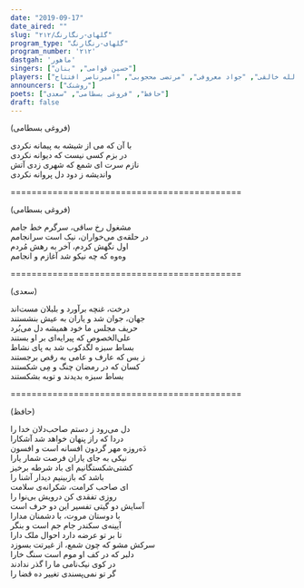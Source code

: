```yaml
---
date: "2019-09-17"
date_aired: ""
slug: "گلهای-رنگارنگ/۲۱۲"
program_type: "گلهای-رنگارنگ"
program_number: '۲۱۲'
dastgah: 'ماهور'
singers: ["حسین قوامی", "بنان"]
players: ["روح‌الله خالقی", "جواد معروفی", "مرتضی محجوبی", "امیرناصر افتتاح"]
announcers: ["روشنک"]
poets: ["حافظ", "فروغی بسطامی", "سعدی"]
draft: false
--- 
```


(فروغی بسطامی)  

با آن که می از شیشه به پیمانه نکردی  
در بزم کسی نیست که دیوانه نکردی  
نازم سرت ای شمع که شهری زدی آتش  
واندیشه ز دود دل پروانه نکردی  

============================================  

(فروغی بسطامی)  

مشغول رخ ساقی، سرگرم خط جامم  
در حلقه‌ی می‌خواران، نيک است سرانجامم  
اول نگهش کردم، آخر به رهش مُردم  
وه‌وه که چه نيکو شد آغازم و انجامم  

============================================  

(سعدی)  

درخت، غنچه برآورد و بلبلان مست‌اند  
جهان، جوان شد و یاران به عیش بنشستند  
حریف مجلس ما خود همیشه دل می‌بُرد  
علی‌الخصوص که پیرایه‌ای بر او بستند  
بساط سبزه لگدکوب شد به پای نشاط  
ز بس که عارف و عامی به رقص برجستند  
کسان که در رمضان چنگ و مِی شکستند  
بساط سبزه بدیدند و توبه بشکستند  

============================================  

(حافظ)  

دل می‌رود ز دستم صاحب‌دلان خدا را  
دردا که راز پنهان خواهد شد آشکارا  
دَه‌روزه مهر گردون افسانه است و افسون  
نیکی به جای یاران فرصت شمار یارا  
کشتی‌شکستگانیم ای باد شرطه برخیز  
باشد که بازبینیم دیدار آشنا را  
ای صاحب کرامت، شکرانه‌ی سلامت  
روزی تفقدی کن درویش بی‌نوا را  
آسایش دو گیتی تفسیر این دو حرف است  
با دوستان مروت، با دشمنان مدارا  
آیینه‌ی سکندر جام جم است و بنگر  
تا بر تو عرضه دارد احوال ملک دارا  
سرکش مشو که چون شمع، از غیرتت بسوزد  
دلبر که در کف او موم است سنگ خارا  
در کوی نیک‌نامی ما را گذر ندادند  
گر تو نمی‌پسندی تغییر ده قضا را  
